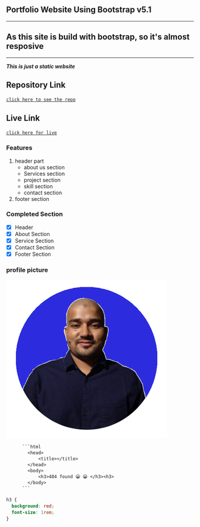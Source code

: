 ## Portfolio Website Using Bootstrap v5.1

---

## As this site is build with bootstrap, so it's almost resposive

---

**_This is just a static website_**

## Repository Link

[`click here to see the repo`][repolink]

## Live Link

[`click here for live`][livelink]

<!-- Repository and live link -->

[repolink]: https://github.com/mdayubali/portfolio-landingpage
[livelink]: https://mdayubali.github.io/portfolio-landingpage/

### Features

1. header part
   - about us section
   - Services section
   - project section
   - skill section
   - contact section
2. footer section

### Completed Section

- [x] Header
- [x] About Section
- [x] Service Section
- [x] Contact Section
- [x] Footer Section

### profile picture

![alt text](./assets/images/Ayub.png)

          ```html
            <head>
                <title></title>
            </head>
            <body>
                <h3>404 found 😀 😀 </h3><h3>
            </body>
          ```

```css
h3 {
  background: red;
  font-size: 1rem;
}
```
